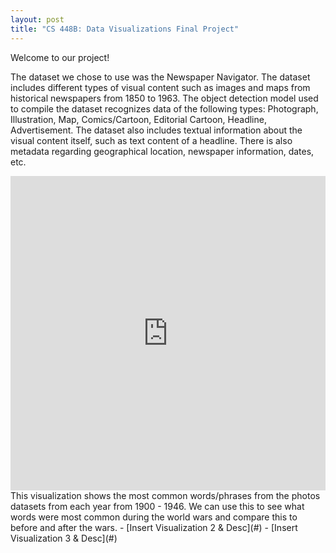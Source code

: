 ```yaml
---
layout: post
title: "CS 448B: Data Visualizations Final Project"
---
```

Welcome to our project!

The dataset we chose to use was the Newspaper Navigator. The dataset includes different types of visual content such as images and maps from historical newspapers from 1850 to 1963. The object detection model used to compile the dataset recognizes data of the following types: Photograph, Illustration, Map, Comics/Cartoon, Editorial Cartoon, Headline, Advertisement. The dataset also includes textual information about the visual content itself, such as text content of a headline. There is also metadata regarding geographical location, newspaper information, dates, etc.


<iframe width="100%" height="503" frameborder="0"
  src="https://observablehq.com/embed/@amy5/cs448b-final-project@833?cells=chart"></iframe>
  This visualization shows the most common words/phrases from the photos datasets from each year from 1900 - 1946. We can use this to see what words were most common during the world wars and compare this to before and after the wars.  
- [Insert Visualization 2 & Desc](#)
- [Insert Visualization 3 & Desc](#)
